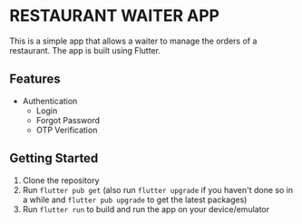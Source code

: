 # RESTAURANT WAITER APP

This is a simple app that allows a waiter to manage the orders of a restaurant. The app is built using Flutter.

## Features

- Authentication
  - Login
  - Forgot Password
  - OTP Verification

## Getting Started

1. Clone the repository
2. Run `flutter pub get` (also run `flutter upgrade` if you haven't done so in a while and `flutter pub upgrade` to get the latest packages)
3. Run `flutter run` to build and run the app on your device/emulator

